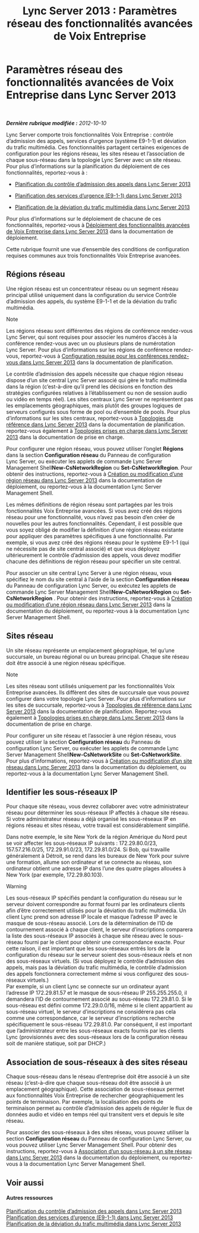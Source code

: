 ﻿---
title: 'Lync Server 2013 : Paramètres réseau des fonctionnalités avancées de Voix Entreprise'
TOCTitle: Paramètres réseau des fonctionnalités avancées de Voix Entreprise
ms:assetid: 7f6de9e4-c8a4-44e4-8d14-21fe8c45283a
ms:mtpsurl: https://technet.microsoft.com/fr-fr/library/Gg398637(v=OCS.15)
ms:contentKeyID: 49297863
ms.date: 05/20/2016
mtps_version: v=OCS.15
ms.translationtype: HT
---

# Paramètres réseau des fonctionnalités avancées de Voix Entreprise dans Lync Server 2013

 

_**Dernière rubrique modifiée :** 2012-10-10_

Lync Server comporte trois fonctionnalités Voix Entreprise : contrôle d’admission des appels, services d’urgence (système E9-1-1) et déviation du trafic multimédia. Ces fonctionnalités partagent certaines exigences de configuration pour les régions réseau, les sites réseau et l’association de chaque sous-réseau dans la topologie Lync Server avec un site réseau. Pour plus d’informations sur la planification du déploiement de ces fonctionnalités, reportez-vous à :

  - [Planification du contrôle d’admission des appels dans Lync Server 2013](lync-server-2013-planning-for-call-admission-control.md)

  - [Planification des services d’urgence (E9-1-1) dans Lync Server 2013](lync-server-2013-planning-for-emergency-services-e9-1-1.md)

  - [Planification de la déviation du trafic multimédia dans Lync Server 2013](lync-server-2013-planning-for-media-bypass.md)

Pour plus d’informations sur le déploiement de chacune de ces fonctionnalités, reportez-vous à [Déploiement des fonctionnalités avancées de Voix Entreprise dans Lync Server 2013](lync-server-2013-deploying-advanced-enterprise-voice-features.md) dans la documentation de déploiement.

Cette rubrique fournit une vue d’ensemble des conditions de configuration requises communes aux trois fonctionnalités Voix Entreprise avancées.

## Régions réseau

Une région réseau est un concentrateur réseau ou un segment réseau principal utilisé uniquement dans la configuration du service Contrôle d’admission des appels, du système E9-1-1 et de la déviation du trafic multimédia.

> [!note]  
> Les régions réseau sont différentes des régions de conférence rendez-vous Lync Server, qui sont requises pour associer les numéros d’accès à la conférence rendez-vous avec un ou plusieurs plans de numérotation Lync Server. Pour plus d’informations sur les régions de conférence rendez-vous, reportez-vous à <a href="lync-server-2013-dial-in-conferencing-requirements.md">Configuration requise pour les conférences rendez-vous dans Lync Server 2013</a> dans la documentation de planification.

Le contrôle d’admission des appels nécessite que chaque région réseau dispose d’un site central Lync Server associé qui gère le trafic multimédia dans la région (c’est-à-dire qu’il prend les décisions en fonction des stratégies configurées relatives à l’établissement ou non de session audio ou vidéo en temps réel). Les sites centraux Lync Server ne représentent pas les emplacements géographiques, mais plutôt des groupes logiques de serveurs configurés sous forme de pool ou d’ensemble de pools. Pour plus d’informations sur les sites centraux, reportez-vous à [Topologies de référence dans Lync Server 2013](lync-server-2013-reference-topologies.md) dans la documentation de planification. reportez-vous également à [Topologies prises en charge dans Lync Server 2013](lync-server-2013-supported-topologies.md) dans la documentation de prise en charge.

Pour configurer une région réseau, vous pouvez utiliser l’onglet **Régions** dans la section **Configuration réseau** du Panneau de configuration Lync Server, ou exécuter les applets de commande Lync Server Management Shell**New-CsNetworkRegion** ou **Set-CsNetworkRegion**. Pour obtenir des instructions, reportez-vous à [Création ou modification d’une région réseau dans Lync Server 2013](lync-server-2013-create-or-modify-a-network-region.md) dans la documentation de déploiement, ou reportez-vous à la documentation Lync Server Management Shell.

Les mêmes définitions de région réseau sont partagées par les trois fonctionnalités Voix Entreprise avancées. Si vous avez créé des régions réseau pour une fonctionnalité, vous n’avez pas besoin d’en créer de nouvelles pour les autres fonctionnalités. Cependant, il est possible que vous soyez obligé de modifier la définition d’une région réseau existante pour appliquer des paramètres spécifiques à une fonctionnalité. Par exemple, si vous avez créé des régions réseau pour le système E9-1-1 (qui ne nécessite pas de site central associé) et que vous déployez ultérieurement le contrôle d’admission des appels, vous devez modifier chacune des définitions de région réseau pour spécifier un site central.

Pour associer un site central Lync Server à une région réseau, vous spécifiez le nom du site central à l’aide de la section **Configuration réseau** du Panneau de configuration Lync Server, ou exécutez les applets de commande Lync Server Management Shell**New-CsNetworkRegion** ou **Set-CsNetworkRegion** . Pour obtenir des instructions, reportez-vous à [Création ou modification d’une région réseau dans Lync Server 2013](lync-server-2013-create-or-modify-a-network-region.md) dans la documentation du déploiement, ou reportez-vous à la documentation Lync Server Management Shell.

## Sites réseau

Un site réseau représente un emplacement géographique, tel qu’une succursale, un bureau régional ou un bureau principal. Chaque site réseau doit être associé à une région réseau spécifique.

> [!note]  
> Les sites réseau sont utilisés uniquement par les fonctionnalités Voix Entreprise avancées. Ils diffèrent des sites de succursale que vous pouvez configurer dans votre topologie Lync Server. Pour plus d’informations sur les sites de succursale, reportez-vous à <a href="lync-server-2013-reference-topologies.md">Topologies de référence dans Lync Server 2013</a> dans la documentation de planification. Reportez-vous également à <a href="lync-server-2013-supported-topologies.md">Topologies prises en charge dans Lync Server 2013</a> dans la documentation de prise en charge.

Pour configurer un site réseau et l’associer à une région réseau, vous pouvez utiliser la section **Configuration réseau** du Panneau de configuration Lync Server, ou exécuter les applets de commande Lync Server Management Shell**New-CsNetworkSite** ou **Set-CsNetworkSite**. Pour plus d’informations, reportez-vous à [Création ou modification d’un site réseau dans Lync Server 2013](lync-server-2013-create-or-modify-a-network-site.md) dans la documentation du déploiement, ou reportez-vous à la documentation Lync Server Management Shell.

## Identifier les sous-réseaux IP

Pour chaque site réseau, vous devrez collaborer avec votre administrateur réseau pour déterminer les sous-réseaux IP affectés à chaque site réseau. Si votre administrateur réseau a déjà organisé les sous-réseaux IP en régions réseau et sites réseau, votre travail est considérablement simplifié.

Dans notre exemple, le site New York de la région Amérique du Nord peut se voir affecter les sous-réseaux IP suivants : 172.29.80.0/23, 157.57.216.0/25, 172.29.91.0/23, 172.29.81.0/24. Si Bob, qui travaille généralement à Détroit, se rend dans les bureaux de New York pour suivre une formation, allume son ordinateur et se connecte au réseau, son ordinateur obtient une adresse IP dans l’une des quatre plages allouées à New York (par exemple, 172.29.80.103).

> [!warning]  
> Les sous-réseaux IP spécifiés pendant la configuration du réseau sur le serveur doivent correspondre au format fourni par les ordinateurs clients afin d’être correctement utilisés pour la déviation du trafic multimédia. Un client Lync prend son adresse IP locale et masque l’adresse IP avec le masque de sous-réseau associé. Lors de la détermination de l’ID de contournement associé à chaque client, le serveur d’inscriptions comparera la liste des sous-réseaux IP associés à chaque site réseau avec le sous-réseau fourni par le client pour obtenir une correspondance exacte. Pour cette raison, il est important que les sous-réseaux entrés lors de la configuration du réseau sur le serveur soient des sous-réseaux réels et non des sous-réseaux virtuels. (Si vous déployez le contrôle d’admission des appels, mais pas la déviation du trafic multimédia, le contrôle d’admission des appels fonctionnera correctement même si vous configurez des sous-réseaux virtuels.)<br />
Par exemple, si un client Lync se connecte sur un ordinateur ayant l’adresse IP 172.29.81.57 et le masque de sous-réseau IP 255.255.255.0, il demandera l’ID de contournement associé au sous-réseau 172.29.81.0. Si le sous-réseau est défini comme 172.29.0.0/16, même si le client appartient au sous-réseau virtuel, le serveur d’inscriptions ne considérera pas cela comme une correspondance, car le serveur d’inscriptions recherche spécifiquement le sous-réseau 172.29.81.0. Par conséquent, il est important que l’administrateur entre les sous-réseaux exacts fournis par les clients Lync (provisionnés avec des sous-réseaux lors de la configuration réseau soit de manière statique, soit par DHCP.)

## Association de sous-réseaux à des sites réseau

Chaque sous-réseau dans le réseau d’entreprise doit être associé à un site réseau (c’est-à-dire que chaque sous-réseau doit être associé à un emplacement géographique). Cette association de sous-réseaux permet aux fonctionnalités Voix Entreprise de rechercher géographiquement les points de terminaison. Par exemple, la localisation des points de terminaison permet au contrôle d’admission des appels de réguler le flux de données audio et vidéo en temps réel qui transitent vers et depuis le site réseau.

Pour associer des sous-réseaux à des sites réseau, vous pouvez utiliser la section **Configuration réseau** du Panneau de configuration Lync Server, ou vous pouvez utiliser Lync Server Management Shell. Pour obtenir des instructions, reportez-vous à [Association d’un sous-réseau à un site réseau dans Lync Server 2013](lync-server-2013-associate-a-subnet-with-a-network-site.md) dans la documentation du déploiement, ou reportez-vous à la documentation Lync Server Management Shell.

## Voir aussi

#### Autres ressources

[Planification du contrôle d’admission des appels dans Lync Server 2013](lync-server-2013-planning-for-call-admission-control.md)  
[Planification des services d’urgence (E9-1-1) dans Lync Server 2013](lync-server-2013-planning-for-emergency-services-e9-1-1.md)  
[Planification de la déviation du trafic multimédia dans Lync Server 2013](lync-server-2013-planning-for-media-bypass.md)

